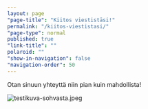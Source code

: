 ```yaml
---
layout: page
"page-title": "Kiitos viestistäsi!"
permalink: "/kiitos-viestistasi/"
"page-type": normal
published: true
"link-title": ""
polaroid: ""
"show-in-navigation": false
"navigation-order": 50
---
```





Otan sinuun yhteyttä niin pian kuin mahdollista!

![testikuva-sohvasta.jpeg]({{site.baseurl}}/uploaded-images/testikuva-sohvasta.jpeg)
